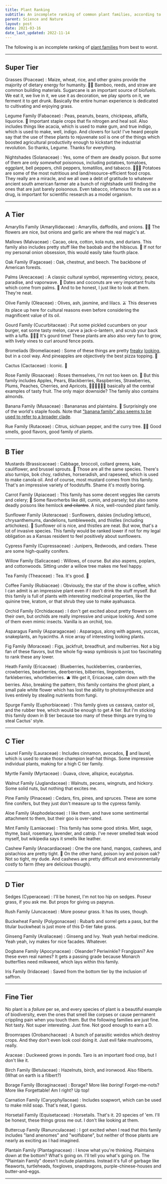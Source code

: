 ```yaml
---
title: Plant Ranking
subtitle: An incomplete ranking of common plant families, according to my subjective opinions.
parent: Science and Nature
layout: post
date: 2021-03-16
date_last_updated: 2022-11-14
---
```


The following is an incomplete ranking of [plant families](https://www.sbbg.org/sites/default/files/pdfs/Docent%20Corner_Field%20ID%20of%2050%20most%20common%20plant%20families.pdf) from best to worst.


---

## Super Tier

Grasses (Poaceae)
: Maize, wheat, rice, and other grains provide the majority of dietary energy for humanity. 🌽🌾 Bamboo, reeds, and straw are common building materials. Sugarcane is an important source of biofuels. We eat it, we live in it, we use it as decoration, we play sports on it, we ferment it to get drunk. Basically the entire human experience is dedicated to cultivating and enjoying grass.

Legume Family (Fabaceae)
: Peas, peanuts, beans, chickpeas, alfalfa, liquorice. 🥜 Important staple crops that fix nitrogen and heal soil. Also includes things like acacia, which is used to make gum, and true indigo, which is used to make, well, indigo. And clovers for luck! I've heard people say that the use of these plants to rejuvenate soil is one of the things which boosted agricultural productivity enough to kickstart the industrial revolution. So thanks, Legume. Thanks for everything.

Nightshades (Solanaceae)
: Yes, some of them are deadly poison. But some of them are only *somewhat* poisonous, including potatoes, tomatoes, eggplant, bell peppers, chili peppers, tomatillos, and tabacco. 🍆🍅🥔 Potatoes are some of the most nutritious and land/resource-efficient food crops. They really are a miracle, and we all owe a debt of gratitude to whatever ancient south american farmer ate a bunch of nightshade until finding the ones that are just barely poisonous. Even tabacco, infamous for its use as a drug, is important for scientific research as a model organism.


---


## A Tier

Amaryllis Family (Amaryllidaceae)
: Amaryllis, daffodils, and onions. 🧅🧄 The flowers are nice, but onions and garlic are where the real magic's at.

Mallows (Malvaceae)
: Cacao, okra, cotton, kola nuts, and durians. This family also includes pretty stuff like the baobab and the hibiscus. 🌺 If not for my personal onion obsession, this would easily take fourth place. 

Oak Family (Fagaceae)
: Oak, chestnut, and beech. The backbone of American forests.

Palms (Arecaceae)
: A classic cultural symbol,  representing victory, peace, paradise, and vaporwave. 🌴 Dates and coconuts are very important fruits which come from palms. 🥥 And to be honest, I just like to look at them. They're neat.

Olive Family (Oleaceae)
: Olives, ash, jasmine, and lilacs. 🫒 This deserves its place up here for cultural reasons even before considering the magnificent value of its oil.

Gourd Family (Cucurbitaceae)
: Put some pickled cucumbers on your burger, eat some tasty melon, carve a jack-o-lantern, and scrub your back with a luffa. 🥒🍈🎃 It's gourd time! These plants are also also very fun to grow, with lively vines to curl around fence posts.

Bromeliads (Bromeliaceae)
: Some of these things are pretty [freaky](https://en.wikipedia.org/wiki/Bromeliaceae#/media/File:Tillandsia_sp._telephone_line_(codiferous).jpg) [looking](https://en.wikipedia.org/wiki/Puya_raimondii), but in a cool way. And pineapples are objectively the best pizza topping. 🍍 

Cactus (Cactaceae)
: Iconic. 🌵

Rose Family (Rosaceae)
: Roses themselves, I'm not too keen on. 🌹 But this family includes Apples, Pears, Blackberries, Raspberries, Strawberries, Plums, Peaches, Cherries, and Apricots, 🍎🍐🍓🍑🍒🌸 basically all the central examples of tasty fruit. The only major downside? The family also contains almonds.

Banana Family (Musaceae)
: Banananas and plaintains. 🍌 Surprisingly one of the world's staple foods. Note that ["banana family" also seems to be used to refer to a broader clade](https://en.wikipedia.org/wiki/Banana-families).

Rue Family (Rutaceae)
: Citrus, sichuan pepper, and the curry tree. 🍋🍊 Good smells, good flavors, good family of plants.



---


## B Tier

Mustards (Brassicaceae)
: Cabbage, broccoli, collard greens, kale, cauliflower, and brussel sprouts. 🥦 Those are all the same species. There's also turnips, bok choy, radishes, horseradish, and rapeseed, which is used to make canola oil. And of course, most mustard comes from this family. That's an impressive variety of foodstuffs. Shame it's mostly boring.

Carrot Family (Apiaceae)
: This family has some decent veggies like carrots and celery; 🥕 Some flavorherbs like dill, cumin, and parsely; but also some deadly poisons like hemlock ~~and cilantro~~. A nice, well-rounded plant family.

Sunflower Family (Asteraceae)
: Sunflowers, daisies (including lettuce), chrysanthemums, dandelions, tumbleweeds, and thistles (including artichokes). 🌻 Sunflower oil is nice, and thistles are neat. But wow, that's a lot of invasive species. This family would be ranked lower if not for my legal obligation as a Kansas resident to feel positively about sunflowers.

Cypress Family (Cupressaceae)
: Junipers, Redwoods, and cedars. These are some high-quality conifers.

Willow Family (Salicaceae)
: Willows, of course. But also aspens, poplars, and cottonwoods. Sitting under a willow tree makes me feel happy.

Tea Family (Theaceae)
: Tea. It's good. 🍵

Coffee Family (Rubiaceae)
: Obviously, the star of the show is coffee, which I can admit is an impressive plant even if I don't drink the stuff myself. But this family is full of plants with interesting medicinal properties, like the quinine tree, kratom, or that shrub they use to make ayahuasca.

Orchid Family (Orchidaceae)
: I don't get excited about pretty flowers on their own, but orchids are really impressive and unique looking. And some of them even mimic insects. Vanilla is an orchid, too.

Asparagus Family (Asparagaceae)
: Asparagus, along with agaves, yuccas, snakeplants, an hyacinths. A nice array of interesting looking plants.

Fig Family (Moraceae)
: Figs, jackfruit, breadfruit, and mulberries. Not a big fan of these flavors, but the whole fig-wasp symbiosis is just too fascinating to rank these any lower.

Heath Family (Ericaceae)
: Blueberries, huckleberries, cranberries, crowberries, bearberries, deerberries, bilberries, lingonberries, farkleberries, whortleberries. 🫐 We get it, Ericaceae, calm down with the berries. Also, breaking the pattern, this family contains the ghost plant, a small pale white flower which has lost the ability to photosynthesize and lives entirely by stealing nutrients from fungi.

Spurge Family (Euphorbiaceae)
: This family gives us cassava, castor oil, and the rubber tree, which would be enough to get A tier. But I'm sticking this family down in B tier because too many of these things are trying to steal Cactus' style.


---


## C Tier

Laurel Family (Lauraceae)
: Includes cinnamon, avocados, 🥑 and laurel, which is used to make those champion leaf-hat things. Some impressive individual plants, making for a high C tier family.

Myrtle Family (Myrtaceae)
: Guava, clove, allspice, eucalyptus.

Walnut Family (Juglandaceae)
: Walnuts, pecans, wingnuts, and hickory. Some solid nuts, but nothing that excites me.

Pine Family (Pinaceae)
: Cedars, firs, pines, and spruces. These are some fine conifers, but they just don't measure up to the cypress family.

Aloe Family (Asphodelaceae)
: I like them, and have some sentimental attachment to them, but their goo is over-rated.

Mint Family (Lamiaceae)
: This family has some good stinks. Mint, sage, thyme, basil, rosemary, lavender, and catnip. I've never smelled teak wood myself, but wikipedia says it smells like leather. 

Cashew Family (Anacardiaceae)
: One the one hand, mangos, cashews, and pistachios are pretty tight. 🥭 On the other hand, poison ivy and poison oak? Not so tight, my dude. And cashews are pretty difficult and environmentally costly to farm (they are delicious though).


---


## D Tier

Sedges (Cyperaceae)
: I'll be honest, I'm not too hip on sedges. Poseur grass, if you ask me. But props for giving us papyrus.

Rush Family (Juncaceae)
: More poseur grass. It has its uses, though.

Buckwheat Family (Polygonaceae)
: Rubarb and sorrel gets a pass, but the titular buckwheat is just more of this D-tier fake grass.

Ginseng Family (Araliaceae)
: Ginseng and Ivy. Yeah yeah herbal medicine. Yeah yeah, ivy makes for nice facades. Whatever.

Dogbane Family (Apocynaceae)
: Oleander? Periwinkle? Frangipani? Are these even real names? It gets a passing grade because Monarch butterflies need milkweed, which lays within this family.

Iris Family (Iridaceae)
: Saved from the bottom tier by the inclusion of saffron.


---


## Fine Tier

No plant is a *failure* per se, and every species of plant is a beautiful example of biodiversity, even the ones that smell like corpses or cause permanent crippling pain when you touch them. But the following families are just fine. Not tasty. Not super interesting. Just fine. Not good enough to earn a D.


Broomrapes (Orobanchaceae)
: A bunch of parasitic weirdos which destroy crops. And they don't even look cool doing it. Just evil fake mushrooms, really.

Araceae
: Duckweed grows in ponds. Taro is an important food crop, but I don't like it.

Birch Family (Betulaceae)
: Hazelnuts, birch, and ironwood. Also filberts. (What on earth is a filbert?)

Borage Family (Boraginaceae)
: Borage? More like *boring*! Forget-me-nots? More like Forgettable! Am I right? Up top!

Carnation Family (Caryophyllaceae)
: Includes soapwort, which can be used to make mild soap. That's neat, I guess.

Horsetail Family (Equisetaceae)
: Horsetails. That's it. 20 species of 'em. I'll be honest, these things gross me out. I don't like looking at them.

Buttercup Family (Ranunculaceae)
: I got excited when I read that this family includes "land anenomes" and "wolfsbane", but neither of those plants are nearly as exciting as I had imagined.

Plantain Family (Plantaginaceae)
: I know what you're thinking. Plaintains down at the bottom? What's going on. I'll tell you what's going on. The "Plaintain Family" doesn't include plaintains. Instead it's full of garbage like fleaworts, turtleheads, foxgloves, snapdragons, purple-chinese-houses and butter-and-eggs. 


---


<!--


More families of pretty flowers which bore me `¯\_(ツ)_/¯`:
- Bellflower Family (Campanulaceae)
- Geranium Family (Geraniaceae)
- Lily Family (Liliaceae)
- Magnolia Family (Magnoliaceae)
- Figwort Family (Scrophulariaceae)


---

Inspired by
- [TWENTY-FIVE ECONOMICALLY IMPORTANT PLANT FAMILIES ](http://www.eolss.net/Sample-Chapters/C09/E6-118-03.pdf) 
- [List of plant families](https://www2.palomar.edu/users/warmstrong/econpls.htm)
- [Field Indentification of common plant families](https://www.sbbg.org/sites/default/files/pdfs/Docent%20Corner_Field%20ID%20of%2050%20most%20common%20plant%20families.pdf)
-->


